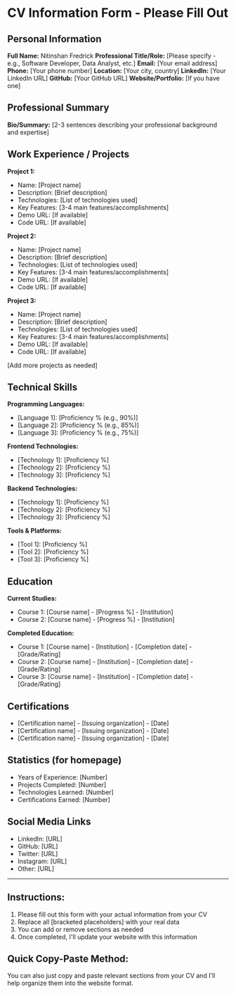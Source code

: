 # CV Information Form - Please Fill Out

## Personal Information
**Full Name:** Nitinshan Fredrick
**Professional Title/Role:** [Please specify - e.g., Software Developer, Data Analyst, etc.]
**Email:** [Your email address]
**Phone:** [Your phone number]
**Location:** [Your city, country]
**LinkedIn:** [Your LinkedIn URL]
**GitHub:** [Your GitHub URL]
**Website/Portfolio:** [If you have one]

## Professional Summary
**Bio/Summary:** [2-3 sentences describing your professional background and expertise]

## Work Experience / Projects
**Project 1:**
- Name: [Project name]
- Description: [Brief description]
- Technologies: [List of technologies used]
- Key Features: [3-4 main features/accomplishments]
- Demo URL: [If available]
- Code URL: [If available]

**Project 2:**
- Name: [Project name]
- Description: [Brief description]
- Technologies: [List of technologies used]
- Key Features: [3-4 main features/accomplishments]
- Demo URL: [If available]
- Code URL: [If available]

**Project 3:**
- Name: [Project name]
- Description: [Brief description]
- Technologies: [List of technologies used]
- Key Features: [3-4 main features/accomplishments]
- Demo URL: [If available]
- Code URL: [If available]

[Add more projects as needed]

## Technical Skills
**Programming Languages:**
- [Language 1]: [Proficiency % (e.g., 90%)]
- [Language 2]: [Proficiency % (e.g., 85%)]
- [Language 3]: [Proficiency % (e.g., 75%)]

**Frontend Technologies:**
- [Technology 1]: [Proficiency %]
- [Technology 2]: [Proficiency %]
- [Technology 3]: [Proficiency %]

**Backend Technologies:**
- [Technology 1]: [Proficiency %]
- [Technology 2]: [Proficiency %]
- [Technology 3]: [Proficiency %]

**Tools & Platforms:**
- [Tool 1]: [Proficiency %]
- [Tool 2]: [Proficiency %]
- [Tool 3]: [Proficiency %]

## Education
**Current Studies:**
- Course 1: [Course name] - [Progress %] - [Institution]
- Course 2: [Course name] - [Progress %] - [Institution]

**Completed Education:**
- Course 1: [Course name] - [Institution] - [Completion date] - [Grade/Rating]
- Course 2: [Course name] - [Institution] - [Completion date] - [Grade/Rating]
- Course 3: [Course name] - [Institution] - [Completion date] - [Grade/Rating]

## Certifications
- [Certification name] - [Issuing organization] - [Date]
- [Certification name] - [Issuing organization] - [Date]
- [Certification name] - [Issuing organization] - [Date]

## Statistics (for homepage)
- Years of Experience: [Number]
- Projects Completed: [Number]
- Technologies Learned: [Number]
- Certifications Earned: [Number]

## Social Media Links
- LinkedIn: [URL]
- GitHub: [URL]
- Twitter: [URL]
- Instagram: [URL]
- Other: [URL]

---

## Instructions:
1. Please fill out this form with your actual information from your CV
2. Replace all [bracketed placeholders] with your real data
3. You can add or remove sections as needed
4. Once completed, I'll update your website with this information

## Quick Copy-Paste Method:
You can also just copy and paste relevant sections from your CV and I'll help organize them into the website format.
